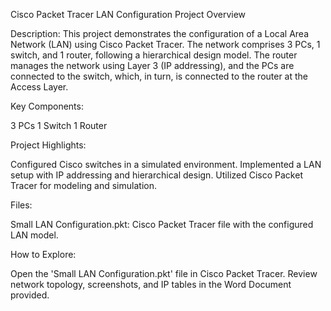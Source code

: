 Cisco Packet Tracer LAN Configuration Project Overview

Description:
This project demonstrates the configuration of a Local Area Network (LAN) using Cisco Packet Tracer. The network comprises 3 PCs, 1 switch, and 1 router, following a hierarchical design model. The router manages the network using Layer 3 (IP addressing), and the PCs are connected to the switch, which, in turn, is connected to the router at the Access Layer.

Key Components:

3 PCs
1 Switch
1 Router

Project Highlights:

Configured Cisco switches in a simulated environment.
Implemented a LAN setup with IP addressing and hierarchical design.
Utilized Cisco Packet Tracer for modeling and simulation.

Files:

Small LAN Configuration.pkt: Cisco Packet Tracer file with the configured LAN model.

How to Explore:

Open the 'Small LAN Configuration.pkt' file in Cisco Packet Tracer.
Review network topology, screenshots, and IP tables in the Word Document provided.
